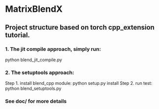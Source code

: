 # MatrixBlendX

## Project structure based on torch cpp_extension tutorial.

### 1. The jit compile approach, simply run:
python blend_jit_compile.py 

### 2. The setuptools approach:
  Step 1. install blend_cpp module: 
    python setup.py install
  Step 2. run test: 
    python blend_setuptools.py 

### See doc/ for more details

